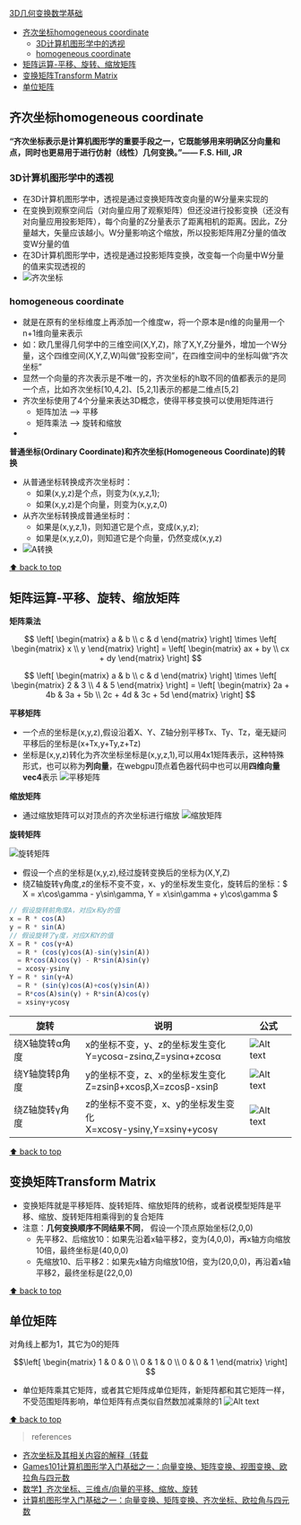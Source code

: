 [3D几何变换数学基础](#top)

- [齐次坐标homogeneous coordinate](#齐次坐标homogeneous-coordinate)
  - [3D计算机图形学中的透视](#3d计算机图形学中的透视)
  - [homogeneous coordinate](#homogeneous-coordinate)
- [矩阵运算-平移、旋转、缩放矩阵](#矩阵运算-平移旋转缩放矩阵)
- [变换矩阵Transform Matrix](#变换矩阵transform-matrix)
- [单位矩阵](#单位矩阵)

## 齐次坐标homogeneous coordinate

**“齐次坐标表示是计算机图形学的重要手段之一，它既能够用来明确区分向量和点，同时也更易用于进行仿射（线性）几何变换。”—— F.S. Hill, JR**

### 3D计算机图形学中的透视

- 在3D计算机图形学中，透视是通过变换矩阵改变向量的W分量来实现的
- 在变换到观察空间后（对向量应用了观察矩阵）但还没进行投影变换（还没有对向量应用投影矩阵），每个向量的Z分量表示了距离相机的距离。因此，Z分量越大，矢量应该越小。W分量影响这个缩放，所以投影矩阵用Z分量的值改变W分量的值
- 在3D计算机图形学中，透视是通过投影矩阵变换，改变每一个向量中W分量的值来实现透视的
- ![齐次坐标](./images/齐次坐标.png)

### homogeneous coordinate

- 就是在原有的坐标维度上再添加一个维度w，将一个原本是n维的向量用一个n+1维向量来表示
- 如：欧几里得几何学中的三维空间(X,Y,Z)，除了X,Y,Z分量外，增加一个W分量，这个四维空间(X,Y,Z,W)叫做“投影空间”，在四维空间中的坐标叫做“齐次坐标”
- 显然一个向量的齐次表示是不唯一的，齐次坐标的h取不同的值都表示的是同一个点，比如齐次坐标[10,4,2]、[5,2,1]表示的都是二维点[5,2]
- 齐次坐标使用了4个分量来表达3D概念，使得平移变换可以使用矩阵进行
  - 矩阵加法 --> 平移
  - 矩阵乘法 --> 旋转和缩放
- 

**普通坐标(Ordinary Coordinate)和齐次坐标(Homogeneous Coordinate)的转换**

- 从普通坐标转换成齐次坐标时：
  - 如果(x,y,z)是个点，则变为(x,y,z,1);
  - 如果(x,y,z)是个向量，则变为(x,y,z,0)
- 从齐次坐标转换成普通坐标时：
  - 如果是(x,y,z,1)，则知道它是个点，变成(x,y,z);
  - 如果是(x,y,z,0)，则知道它是个向量，仍然变成(x,y,z)
- ![A转换](./images/转换.png)

[⬆ back to top](#top)

## 矩阵运算-平移、旋转、缩放矩阵

**矩阵乘法**

$$
\left[
\begin{matrix}
a & b \\
c & d 
\end{matrix} \right]
\times
\left[
\begin{matrix}
x \\
y 
\end{matrix} \right] = 
\left[
\begin{matrix}
ax + by \\
cx + dy 
\end{matrix} \right]
$$

$$
\left[
\begin{matrix}
a & b \\
c & d 
\end{matrix} \right]
\times
\left[
\begin{matrix}
2 & 3 \\
4 & 5 
\end{matrix} \right] = 
\left[
\begin{matrix}
2a + 4b & 3a + 5b \\
2c + 4d & 3c + 5d 
\end{matrix} \right] 
$$

**平移矩阵**

- 一个点的坐标是(x,y,z),假设沿着X、Y、Z轴分别平移Tx、Ty、Tz，毫无疑问平移后的坐标是(x+Tx,y+Ty,z+Tz)
- 坐标是(x,y,z)转化为齐次坐标坐标是(x,y,z,1),可以用4x1矩阵表示，这种特殊形式，也可以称为**列向量**，在webgpu顶点着色器代码中也可以用**四维向量vec4**表示
![平移矩阵](./images/平移矩阵.png)

**缩放矩阵**

- 通过缩放矩阵可以对顶点的齐次坐标进行缩放
![缩放矩阵](./images/缩放矩阵.png)

**旋转矩阵**

![旋转矩阵](./images/旋转矩阵.png)
- 假设一个点的坐标是(x,y,z),经过旋转变换后的坐标为(X,Y,Z)
- 绕Z轴旋转γ角度,z的坐标不变不变，x、y的坐标发生变化，旋转后的坐标：$ X = x\cos\gamma - y\sin\gamma, Y = x\sin\gamma + y\cos\gamma $

```javascript
// 假设旋转前角度A，对应x和y的值
x = R * cos(A)
y = R * sin(A)
// 假设旋转了γ度，对应X和Y的值
X = R * cos(γ+A)
  = R * (cos(γ)cos(A)-sin(γ)sin(A))
  = R*cos(A)cos(γ) - R*sin(A)sin(γ)
  = xcosγ-ysinγ
Y = R * sin(γ+A)
  = R * (sin(γ)cos(A)+cos(γ)sin(A))
  = R*cos(A)sin(γ) + R*sin(A)cos(γ)
  = xsinγ+ycosγ
```

|旋转|说明|公式|
|---|---|---|
|绕X轴旋转α角度|x的坐标不变，y、z的坐标发生变化<br>Y=ycosα-zsinα,Z=ysinα+zcosα|![Alt text](./images/旋转矩阵x.png)|
|绕Y轴旋转β角度|y的坐标不变，z、x的坐标发生变化<br>Z=zsinβ+xcosβ,X=zcosβ-xsinβ|![Alt text](./images/旋转矩阵y.png)|
|绕Z轴旋转γ角度|z的坐标不变不变，x、y的坐标发生变化<br>X=xcosγ-ysinγ,Y=xsinγ+ycosγ|![Alt text](./images/旋转矩阵z.png)|

[⬆ back to top](#top)

## 变换矩阵Transform Matrix

- 变换矩阵就是平移矩阵、旋转矩阵、缩放矩阵的统称，或者说模型矩阵是平移、缩放、旋转矩阵相乘得到的复合矩阵
- 注意：**几何变换顺序不同结果不同**， 假设一个顶点原始坐标(2,0,0)
  - 先平移2、后缩放10：如果先沿着x轴平移2，变为(4,0,0)，再x轴方向缩放10倍，最终坐标是(40,0,0)
  - 先缩放10、后平移2：如果先x轴方向缩放10倍，变为(20,0,0)，再沿着x轴平移2，最终坐标是(22,0,0)


[⬆ back to top](#top)

## 单位矩阵

对角线上都为1，其它为0的矩阵

  $$\left[
\begin{matrix}
1 & 0 & 0 \\
0 & 1 & 0 \\
0 & 0 & 1
\end{matrix} \right] $$
  - 单位矩阵乘其它矩阵，或者其它矩阵成单位矩阵，新矩阵都和其它矩阵一样，不受范围矩阵影响，单位矩阵有点类似自然数加减乘除的1
  ![Alt text](./images/单位矩阵.png)

[⬆ back to top](#top)

> references
- [齐次坐标及其相关内容的解释（转载](https://blog.csdn.net/qq_38234381/article/details/108697802)
- [Games101计算机图形学入门基础之一：向量变换、矩阵变换、视图变换、欧拉角与四元数](https://blog.csdn.net/superheromen/article/details/125961135)
- [数学】齐次坐标、三维点/向量的平移、缩放、旋转](https://freesouth.blog.csdn.net/article/details/112532952)
- [计算机图形学入门基础之一：向量变换、矩阵变换、齐次坐标、欧拉角与四元数](https://blog.csdn.net/superheromen/article/details/125961135)

